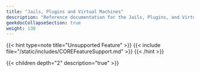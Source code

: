 ```yaml
---
title: "Jails, Plugins and Virtual Machines"
description: "Reference documentation for the Jails, Plugins, and Virtual Machines screens."
geekdocCollapseSection: true
weight: 130
---
```


{{< hint type=note title="Unsupported Feature" >}}
{{< include file="/static/includes/COREFeatureSupport.md" >}}
{{< /hint >}}

{{< children depth="2" description="true" >}}
